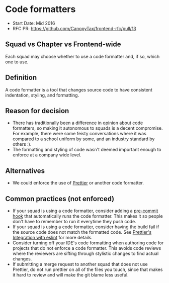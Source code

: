 # Code formatters
- Start Date: Mid 2016
- RFC PR: https://github.com/CanopyTax/frontend-rfc/pull/13

## Squad vs Chapter vs Frontend-wide
Each squad may choose whether to use a code formatter and, if so, which one to use.

## Definition
A code formatter is a tool that changes source code to have consistent indentation, styling, and formatting.

## Reason for decision
- There has traditionally been a difference in opinion about code formatters, so making it autonomous to squads is a decent compromise.
  For example, there were some feisty conversations where it was compared to a school uniform by some, and an industry standard by others :).
- The formatting and styling of code wasn't deemed important enough to enforce at a company wide level.

## Alternatives
- We could enforce the use of [Prettier](https://github.com/prettier/prettier) or another code formatter.

## Common practices (not enforced)
- If your squad is using a code formatter, consider adding a [pre-commit hook](https://prettier.io/docs/en/precommit.html) that automatically runs the code formatter.
  This makes it so people don't have to remember to run it everytime they push code.
- If your squad is using a code formatter, consider having the build fail if the source code does not match the formatted code.
  See [Prettier's Integration with eslint](https://prettier.io/docs/en/eslint.html) for more details.
- Consider turning off your IDE's code formatting when authoring code for projects that do not enforce a code formatter. This avoids code reviews where the reviewers
  are sifting through stylistic changes to find actual changes.
- If submitting a merge request to another squad that does not use Prettier, do not run prettier on all of the files you touch, since that makes it hard to review
  and will make the git blame less useful.
